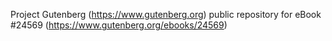 Project Gutenberg (https://www.gutenberg.org) public repository for eBook #24569 (https://www.gutenberg.org/ebooks/24569)
